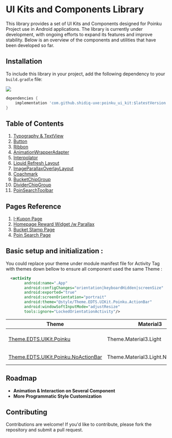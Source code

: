 # UI Kits and Components Library

This library provides a set of UI Kits and Components designed for Poinku Project use in Android applications. The library is currently under development, with ongoing efforts to expand its features and improve stability. Below is an overview of the components and utilities that have been developed so far.

## Installation

To include this library in your project, add the following dependency to your `build.gradle` file:

[![](https://jitpack.io/v/shidiq-uxe/poinku_ui_kit.svg)](https://jitpack.io/#shidiq-uxe/poinku_ui_kit)

```groovy
dependencies {
    implementation 'com.github.shidiq-uxe:poinku_ui_kit:$latestVersion'
}
```

## Table of Contents
1. [Typography & TextView](docs/Typography.md)
2. [Button](docs/Button.md)
3. [Ribbon](docs/Ribbon.md)
4. [AnimationWrapperAdapter](docs/AnimationWrapperAdapter.md)
5. [Interpolator](docs/Interpolator.md)
6. [Liquid Refresh Layout](docs/LiquidRefreshLayout.md)
7. [ImageParallaxOverlayLayout](docs/ImageParallaxOverlayLayout.md)
8. [Coachmark](docs/Coachmark.md)
9. [BucketChipGroup](docs/BucketChipGroup.md)
10. [DividerChipGroup](docs/DividerChipGroup.md)
11. [PoinSearchToolbar](docs/PoinSearchToolbar.md)

## Pages Reference
1. [I-Kupon Page](docs/pages/IkuponPage.md)
2. [Homepage Reward Widget /w Parallax](docs/pages/HomePageRewardWidget.md)
3. [Bucket Stamp Page](docs/pages/BucketStampPage.md)
4. [Poin Search Page](docs/pages/PoinSearchPage.md)

## Basic setup and initialization :

You could replace your theme under module manifest file for Activity Tag with themes down bellow to ensure all component used the same Theme :

```xml
  <activity
        android:name=".App"
        android:configChanges="orientation|keyboardHidden|screenSize"
        android:exported="true"
        android:screenOrientation="portrait"
        android:theme="@style/Theme.EDTS.UIKit.Poinku.ActionBar" 
        android:windowSoftInputMode="adjustResize"
        tools:ignore="LockedOrientationActivity"/>
```

| **Theme**                                                | **Material3**                     | **Description**          |
|----------------------------------------------------------|-----------------------------------|--------------------------|
| [Theme.EDTS.UIKit.Poinku](docs/ActionBar.md)             | Theme.Material3.Light             | With Action Bar Included |
| [Theme.EDTS.UIKit.Poinku.NoActionBar](docs/ActionBar.md) | Theme.Material3.Light.NoActionBar | Without Action Bar       |

    
## Roadmap

- **Animation & Interaction on Several Component** 
- **More Programmatic Style Customization**

## Contributing
Contributions are welcome! If you'd like to contribute, please fork the repository and submit a pull request.